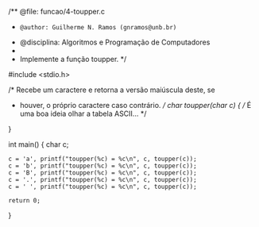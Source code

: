 /**      @file: funcao/4-toupper.c
 *     @author: Guilherme N. Ramos (gnramos@unb.br)
 * @disciplina: Algoritmos e Programação de Computadores
 *
 * Implemente a função toupper. */

#include <stdio.h>

/* Recebe um caractere e retorna a versão maiúscula deste, se
 * houver, o próprio caractere caso contrário. */
char toupper(char c) {
/* É uma boa ideia olhar a tabela ASCII... */

}

int main() {
    char c;

    c = 'a', printf("toupper(%c) = %c\n", c, toupper(c));
    c = 'b', printf("toupper(%c) = %c\n", c, toupper(c));
    c = 'B', printf("toupper(%c) = %c\n", c, toupper(c));
    c = '.', printf("toupper(%c) = %c\n", c, toupper(c));
    c = ' ', printf("toupper(%c) = %c\n", c, toupper(c));

    return 0;
}
